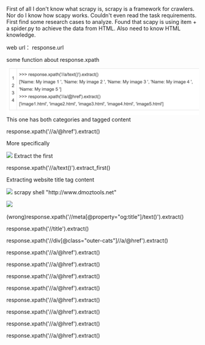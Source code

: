 First of all I don't know what scrapy is, scrapy is a framework for crawlers.
Nor do I know how scapy works. Couldn't even read the task requirements. First find some research cases to analyze.
Found that scapy is using item + a spider.py to achieve the data from HTML. Also need to know HTML knowledge.

web url： response.url
<p>some function about response.xpath</p>
<img src="https://github.com/Alecia113/Scrapy/blob/main/img/11.png">
This one has both categories and tagged content
<p> response.xpath('//a/@href').extract() </p>
<p> More specifically </p>
<img src="
<p> If there is a problem with XPath, then the result after extract() may be an empty list. </p>
<p> We extract the first result of the match directly using the extract_first() method </p>
<img src="
<p> Extract the first </p>
<p> response.xpath('//a/text()').extract_first() </p>
<p> Extracting website title tag content </p>
<img src="
<p> https://blog.csdn.net/Python_sn/article/details/108827436?ops_request_misc=%257B%2522request%255Fid%2522%253A%2522163301544016780261980026%2522%252C%2522scm%2522%253A%252220140713.130102334..%2522%257D&request_id=163301544016780261980026&biz_id=0&utm_medium=distribute.pc_search_result.none-task-blog-2~all~sobaiduend~default-2-108827436.first_rank_v2_pc_rank_v29&utm_term=response.selector.xpath&spm=1018.2226.3001.4187</p>
<p> response.xpath('//meta[count(title)]/@id').extract() </p>
<p> response.selector.xpath('//title/text()').extract_first() </p>
<p> title </p>
<img src ="
<p> scrapy shell "http://www.dmoztools.net" </p>
<img src="
<p> input:scrapy crawl dmoz -o items.json -t json </p>
<p> cd quotes </p>
<p> scrapy genspider www.dmoztools.net/ </p>
<p> input:scrapy crawl dmoz -o items.csv -t csv </p>
<p> Why can't it come out. The code is not put together </p>
<p> <meta property="og:title"         content="DMOZ" /> </p>
<p>(wrong)response.xpath('//meta[@property="og:title"]/text()').extract()</p>
<p> response.xpath('//title').extract() </p>
<p> <div class="outer-cats"></p>
<p> response.xpath('//div[@class="outer-cats"]//a/@href').extract()</p>
                                             
<p> response.xpath('//a/@href').extract() </p>
<p> response.xpath('//a/@href').extract() </p>
<p> response.xpath('//a/@href').extract() </p>
<p> response.xpath('//a/@href').extract() </p>
<p> response.xpath('//a/@href').extract() </p>
<p> response.xpath('//a/@href').extract() </p>
<p> response.xpath('//a/@href').extract() </p>
<p> response.xpath('//a/@href').extract() </p>





